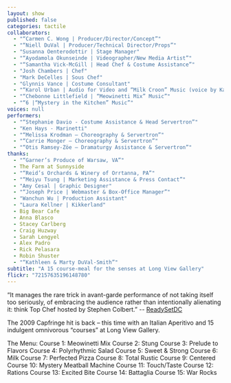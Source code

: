 ```yaml
---
layout: show
published: false
categories: tactile
collaborators: 
  - "“Carmen C. Wong | Producer/Director/Concept”"
  - "“Niell DuVal | Producer/Technical Director/Props”"
  - "Susanna Oenterodottir | Stage Manager"
  - "“Ayodamola Okunseinde | Videographer/New Media Artist”"
  - "“Samantha Vick-McGill | Head Chef & Costume Assistance”"
  - "Josh Chambers | Chef"
  - "Mark DeCelles | Sous Chef"
  - "Glynnis Vance | Costume Consultant"
  - "“Karol Urban | Audio for Video and “Milk Croon” Music (voice by Kay DuVal)”"
  - "“Chebonne Littlefield | “Meowinetti Mix” Music”"
  - "“6 |“Mystery in the Kitchen” Music”"
voices: null
performers: 
  - "“Stephanie Davio - Costume Assistance & Head Servertron”"
  - "Ken Hays - Marinetti"
  - "“Melissa Krodman – Choreography & Servertron”"
  - "“Carrie Monger – Choreography & Servertron”"
  - "“Otis Ramsey-Zöe – Dramaturgy Assistance & Servertron”"
thanks: 
  - "“Garner’s Produce of Warsaw, VA”"
  - The Farm at Sunnyside
  - "“Reid’s Orchards & Winery of Orrtanna, PA”"
  - "“Meiyu Tsung | Marketing Assistance & Press Contact”"
  - "Amy Cesal | Graphic Designer"
  - "“Joseph Price | Webmaster & Box-Office Manager”"
  - "Wanchun Wu | Production Assistant"
  - "Laura Kellner | Kikkerland"
  - Big Bear Cafe
  - Anna Blasco
  - Stacey Carlberg
  - Craig Huzway
  - Sarah Lengyel
  - Alex Padro
  - Rick Pelasara
  - Robin Shuster
  - "“Kathleen & Marty DuVal-Smith”"
subtitle: "A 15 course-meal for the senses at Long View Gallery"
flickr: "72157635196148780"
---
```


“It manages the rare trick in avant-garde performance of not taking itself too seriously, of embracing the audience rather than intentionally alienating it: think Top Chef hosted by Stephen Colbert.” -- [ReadySetDC](http://readysetdc.com/2010/05/grabbing-a-tactile-dinner-2/)

The 2009 Capfringe hit is back – this time with an Italian Aperitivo and 15 indulgent omnivorous “courses” at Long View Gallery. 

The Menu:
Course 1: Meowinetti Mix
Course 2: Stung
Course 3: Prelude to Flavors
Course 4: Polyrhythmic Salad
Course 5: Sweet & Strong
Course 6: Milk
Course 7: Perfected Pizza
Course 8: Total Rustic
Course 9: Centered
Course 10: Mystery Meatball Machine
Course 11: Touch/Taste
Course 12: Rations
Course 13: Excited Bite
Course 14: Battaglia
Course 15: War Rocks

